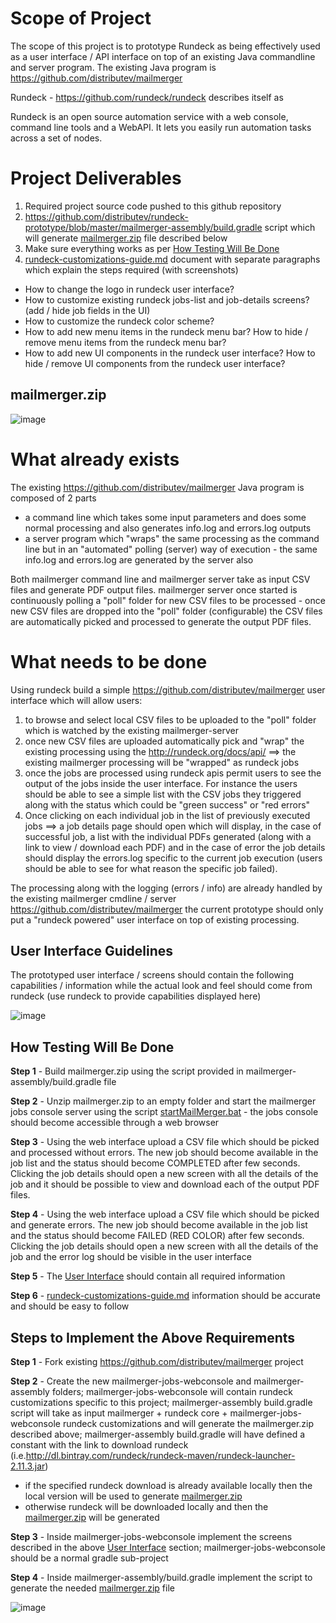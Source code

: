 # Scope of Project

The scope of this project is to prototype Rundeck as being effectively used as a user interface / API interface on top of an existing Java commandline and server program. The existing Java program is https://github.com/distributev/mailmerger

Rundeck - https://github.com/rundeck/rundeck describes itself as

Rundeck is an open source automation service with a web console, command line tools and a WebAPI. It lets you easily run automation tasks across a set of nodes.

# Project Deliverables

1. Required project source code pushed to this github repository
2. https://github.com/distributev/rundeck-prototype/blob/master/mailmerger-assembly/build.gradle script which will generate <a href="#mailmergerzip">mailmerger.zip</a> file described below
3. Make sure everything works as per <a href="#testing">How Testing Will Be Done</a>
4. [rundeck-customizations-guide.md](rundeck-customizations-guide.md) document with separate paragraphs which explain the steps required (with screenshots)
 * How to change the logo in rundeck user interface?
 * How to customize existing rundeck jobs-list and job-details screens? (add / hide job fields in the UI) 
 * How to customize the rundeck color scheme?
 * How to add new menu items in the rundeck menu bar? How to hide / remove menu items from the rundeck menu bar?
 * How to add new UI components in the rundeck user interface? How to hide / remove UI components from the rundeck user interface?

<a name="mailmergerzip"><h2>mailmerger.zip</h2></a>

![image](https://user-images.githubusercontent.com/19224635/40276491-d26562f0-5c0b-11e8-8dfd-365289e72aba.png)

# What already exists 

The existing https://github.com/distributev/mailmerger Java program is composed of 2 parts

* a command line which takes some input parameters and does some normal processing and also generates info.log and errors.log outputs
* a server program which "wraps" the same processing as the command line but in an "automated" polling (server) way of execution - the same info.log and errors.log are generated by the server also

Both mailmerger command line and mailmerger server take as input CSV files and generate PDF output files. mailmerger server once started is continuously polling a "poll" folder for new CSV files to be processed - once new CSV files are dropped into the "poll" folder (configurable) the CSV files are automatically picked and processed to generate the output PDF files.

# What needs to be done

Using rundeck build a simple https://github.com/distributev/mailmerger user interface which will allow users:

1. to browse and select local CSV files to be uploaded to the "poll" folder which is watched by the existing mailmerger-server
2. once new CSV files are uploaded automatically pick and "wrap" the existing processing using the http://rundeck.org/docs/api/ ==> the existing mailmerger processing will be "wrapped" as rundeck jobs
3. once the jobs are processed using rundeck apis permit users to see the output of the jobs inside the user interface. For instance the users should be able to see a simple list with the CSV jobs they triggered along with the status which could be "green success" or "red errors"
4. Once clicking on each individual job in the list of previously executed jobs ==> a job details page should open which will display, in the case of successful job, a list with the individual PDFs generated (along with a link to view / download each PDF) and in the case of error the job details should display the errors.log specific to the current job execution (users should be able to see for what reason the specific job failed).

The processing along with the logging (errors / info) are already handled by the existing mailmerger cmdline / server https://github.com/distributev/mailmerger the current prototype should only put a "rundeck powered" user interface on top of existing processing.

<a name="userinterface"><h2>User Interface Guidelines</h2></a>

The prototyped user interface / screens should contain the following capabilities / information while the actual look and feel should come from rundeck (use rundeck to provide capabilities displayed here)

![image](https://user-images.githubusercontent.com/19224635/40109868-bdd5e3ec-58fe-11e8-9989-44bbfad2d7c3.png)

<a name="testing"><h2>How Testing Will Be Done</h2></a>

<strong>Step 1</strong> - Build mailmerger.zip using the script provided in mailmerger-assembly/build.gradle file

<strong>Step 2</strong> - Unzip mailmerger.zip to an empty folder and start the mailmerger jobs console server using the script <a href="#mailmergerzip">startMailMerger.bat</a> - the jobs console should become accessible through a web browser

<strong>Step 3</strong> - Using the web interface upload a CSV file which should be picked and processed without errors. The new job should become available in the job list and the status should become COMPLETED after few seconds. Clicking the job details should open a new screen with all the details of the job and it should be possible to view and download each of the output PDF files. 

<strong>Step 4</strong> - Using the web interface upload a CSV file which should be picked and generate errors. The new job should become available in the job list and the status should become FAILED (RED COLOR) after few seconds. Clicking the job details should open a new screen with all the details of the job and the error log should be visible in the user interface

<strong>Step 5</strong> - The <a href="#userinterface">User Interface</a> should contain all required information

<strong>Step 6</strong> - [rundeck-customizations-guide.md](rundeck-customizations-guide.md) information should be accurate and should be easy to follow

## Steps to Implement the Above Requirements

<strong>Step 1</strong> - Fork existing https://github.com/distributev/mailmerger project

<strong>Step 2</strong> - Create the new mailmerger-jobs-webconsole and mailmerger-assembly folders;  mailmerger-jobs-webconsole will contain rundeck customizations specific to this project; mailmerger-assembly build.gradle script will take as input mailmerger + rundeck core + mailmerger-jobs-webconsole rundeck customizations and will generate the mailmerger.zip described above; mailmerger-assembly build.gradle will have defined a constant with the link to download rundeck (i.e.http://dl.bintray.com/rundeck/rundeck-maven/rundeck-launcher-2.11.3.jar) 
* if the specified rundeck download is already available locally then the local version will be used to generate <a href="#mailmergerzip">mailmerger.zip</a>
* otherwise rundeck will be downloaded locally and then the <a href="#mailmergerzip">mailmerger.zip</a> will be generated

<strong>Step 3</strong> - Inside mailmerger-jobs-webconsole implement the screens described in the above <a href="#userinterface">User Interface</a> section; mailmerger-jobs-webconsole should be a normal gradle sub-project

<strong>Step 4</strong> - Inside mailmerger-assembly/build.gradle implement the script to generate the needed <a href="#mailmergerzip">mailmerger.zip</a> file

![image](https://user-images.githubusercontent.com/19224635/40277989-265bc878-5c29-11e8-863c-7c0d0ad96678.png)




